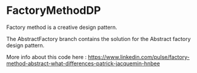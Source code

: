 # FactoryMethodDP

Factory method is a creative design pattern.

The AbstractFactory branch contains the solution for the Abstract factory design pattern.

More info about this code here : 
https://www.linkedin.com/pulse/factory-method-abstract-what-differences-patrick-jacquemin-hnbee
